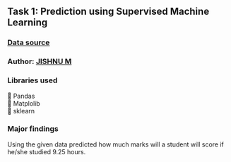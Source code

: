
## Task 1: Prediction using Supervised Machine Learning

### [Data source](http://bit.ly/w-data)

### Author: [JISHNU M](https://www.linkedin.com/in/jishnumanayathody/)

### Libraries used 
🎯 Pandas <br> 🎯 Matplolib <br> 🎯 sklearn <br>

### Major findings 
Using the given data predicted how much marks will a student will score if he/she studied 9.25 hours. 

